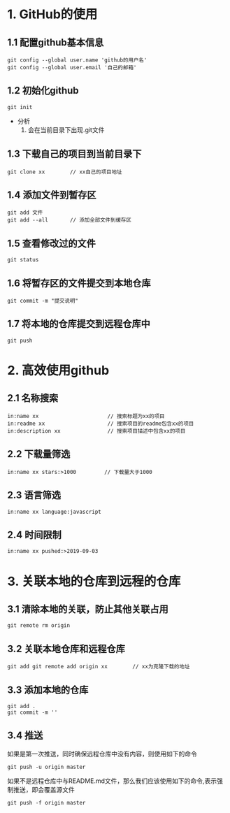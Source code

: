 # 1. GitHub的使用
## 1.1 配置github基本信息

    git config --global user.name 'github的用户名'
    git config --global user.email '自己的邮箱'


## 1.2 初始化github

    git init

- 分析
    1. 会在当前目录下出现.git文件


## 1.3 下载自己的项目到当前目录下

    git clone xx        // xx自己的项目地址


## 1.4 添加文件到暂存区

    git add 文件
    git add --all       // 添加全部文件到缓存区


## 1.5 查看修改过的文件

    git status


## 1.6 将暂存区的文件提交到本地仓库

    git commit -m "提交说明"


## 1.7 将本地的仓库提交到远程仓库中

    git push



# 2. 高效使用github
## 2.1 名称搜索

    in:name xx                      // 搜索标题为xx的项目
    in:readme xx                    // 搜索项目的readme包含xx的项目
    in:description xx               // 搜索项目描述中包含xx的项目


## 2.2 下载量筛选

    in:name xx stars:>1000         // 下载量大于1000


## 2.3 语言筛选

    in:name xx language:javascript


## 2.4 时间限制

    in:name xx pushed:>2019-09-03



# 3. 关联本地的仓库到远程的仓库

## 3.1 清除本地的关联，防止其他关联占用

    git remote rm origin

## 3.2 关联本地仓库和远程仓库

    git add git remote add origin xx        // xx为克隆下载的地址

## 3.3 添加本地的仓库

    git add .
    git commit -m ''

## 3.4 推送
如果是第一次推送，同时确保远程仓库中没有内容，则使用如下的命令

    git push -u origin master

如果不是远程仓库中与README.md文件，那么我们应该使用如下的命令,表示强制推送，即会覆盖源文件

    git push -f origin master
